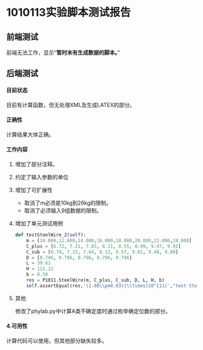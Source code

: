 # 1010113实验脚本测试报告

## 前端测试

前端无法工作，显示“**暂时未有生成数据的脚本。**”

## 后端测试

#### 目前状态

目前有计算函数，但无处理XML及生成LATEX的部分。

#### 正确性

计算结果大体正确。

#### 工作内容

1. 增加了部分注释。

2. 约定了输入参数的单位

3. 增加了可扩展性

   - 取消了m必须是10kg到26kg的限制。
   - 取消了必须输入9组数据的限制。

4. 增加了单元测试用例

   ```python
   def testSteelWire_2(self):
       m = [10.000,12.000,14.000,16.000,18.000,20.000,22.000,24.000]
       C_plus = [6.72, 7.21, 7.65, 8.11, 8.55, 8.99, 9.47, 9.91]
       C_sub = [6.74, 7.22, 7.64, 8.12, 8.57, 9.02, 9.48, 9.90]
       D = [0.796, 0.796, 0.796, 0.796, 0.796]
       L = 39.61
       H = 111.12
       b = 8.50
       res = P1011.SteelWire(m, C_plus, C_sub, D, L, H, b)
       self.assertEqual(res,'(1.80\\pm0.03){\\times}10^{11}',"test SteelWire fail")
   ```

5. 其他

   修改了phylab.py中计算A类不确定度时通过枚举确定位数的部分。

#### 4.可用性

计算代码可以使用，但其他部分缺失较多。

